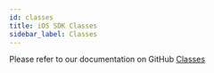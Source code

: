 ```yaml
---
id: classes
title: iOS SDK Classes
sidebar_label: Classes
---
```


Please refer to our documentation on GitHub [Classes](https://github.com/ostdotcom/ost-wallet-sdk-ios/tree/develop#classes)
